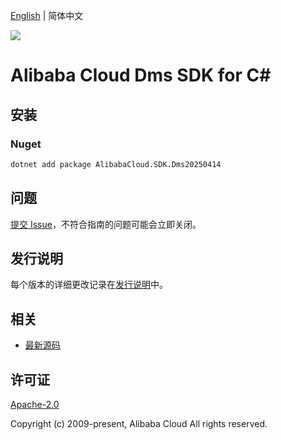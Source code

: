[English](README.md) | 简体中文

![](https://aliyunsdk-pages.alicdn.com/icons/AlibabaCloud.svg)

# Alibaba Cloud Dms SDK for C#

## 安装

### Nuget

```bash
dotnet add package AlibabaCloud.SDK.Dms20250414
```

## 问题

[提交 Issue](https://github.com/aliyun/alibabacloud-csharp-sdk/issues/new)，不符合指南的问题可能会立即关闭。

## 发行说明

每个版本的详细更改记录在[发行说明](./ChangeLog.md)中。

## 相关

* [最新源码](https://github.com/aliyun/alibabacloud-csharp-sdk/)

## 许可证

[Apache-2.0](http://www.apache.org/licenses/LICENSE-2.0)

Copyright (c) 2009-present, Alibaba Cloud All rights reserved.
